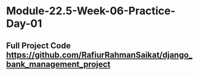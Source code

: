 # Module-22.5-Week-06-Practice-Day-01

## Full Project Code https://github.com/RafiurRahmanSaikat/django_bank_management_project
